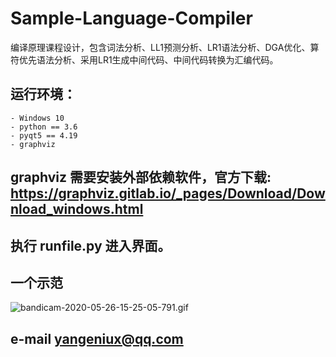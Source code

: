 # Sample-Language-Compiler
编译原理课程设计，包含词法分析、LL1预测分析、LR1语法分析、DGA优化、算符优先语法分析、采用LR1生成中间代码、中间代码转换为汇编代码。


## 运行环境：
    - Windows 10
    - python == 3.6
    - pyqt5 == 4.19
    - graphviz
## graphviz 需要安装外部依赖软件，官方下载: https://graphviz.gitlab.io/_pages/Download/Download_windows.html
## 执行 runfile.py 进入界面。
## 一个示范
![bandicam-2020-05-26-15-25-05-791.gif](https://i.loli.net/2020/05/26/NzxlkfXZbtq1Q8Y.gif)

## e-mail yangeniux@qq.com

